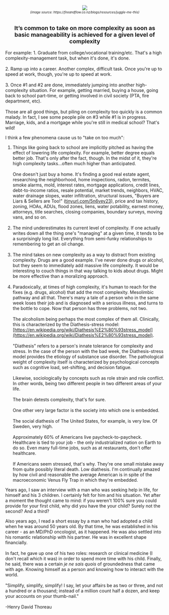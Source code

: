 <div align="center">
  <img src="https://bradleyculley.github.io/images/juggling-while-balancing.jpeg" />
  <div style="font-size: 10px; font-style: italic;">(image source: https://fireandflow.co.nz/blogs/resources/juggle-me-this)</div>
</div>
<br/>
<br/>
<div align="center" style="font-size: 18px; font-weight: bold;">
   It’s common to take on more complexity as soon as<br/> basic manageability is achieved for a given level of complexity
</div>

<br/>
For example:
1. Graduate from college/vocational training/etc. That's a high complexity-management task, but when it's done, it's done.<br><br>
2. Ramp up into a career. Another complex, difficult task. Once you're up to speed at work, though, you're up to speed at work.<br><br>
3. Once #1 and #2 are done, immediately jumping into another high-complexity situation.
For example, getting married, buying a house, going back to school part-time, or getting involved in civil society (PTA, fire department, etc).<br/><br/>
Those are all good things, but piling on complexity too quickly is a common malady.
In fact, I see some people pile on #3 while #1 is in progress.
Marriage, kids, and a mortgage while you're still in medical school? That's wild!<br>

   I think a few phenomena cause us to "take on too much":
   1. Things like going back to school are implicitly pitched as having the effect of lowering life complexity. For example, better degree equals better job.
   That's only after the fact, though. In the midst of it, they're high complexity tasks...often much higher than anticipated.<br/><br/>
   One doesn't just buy a home. 
   It's finding a good real estate agent, researching the neighborhood, home inspections, radon, termites, smoke alarms, mold, interest rates, mortgage applications, credit lines, debt-to-income ratios, resale potential, market trends, neighbors, HVAC, water drainage slopes, water infiltration, structural issues, "Buyers are Liars & Sellers are Too!" ([tinyurl.com/5n6vey23](http://tinyurl.com/5n6vey23)), price and tax history, zoning, HOAs, ADUs, flood zones, liens, water potability, earnest money, attorneys, title searches, closing companies, boundary surveys, moving vans, and so on.<br/><br/>
   2. The mind underestimates its current level of complexity. If one actually writes down all the thing one's "managing" at a given time, it tends to be a surprisingly long list.
   Everything from semi-funky relationships to remembering to get an oil change.<br/><br/>
   3. The mind takes on new complexity as a way to distract from existing complexity. Drugs are a good example.
   I've never done drugs or alcohol, but they seem to immediately add massive life complexity.
   It would be interesting to couch things in that way talking to kids about drugs. Might be more effective than a moralizing approach.<br/><br/>
   4. Paradoxically, at times of high complexity, it's human to reach for the fixes (e.g. drugs, alcohol) that add the most complexity. Mesolimbic pathway and all that.
   There's many a tale of a person who in the same week loses their job and is diagnosed with a serious illness, and turns to the bottle to cope.
   Now that person has three problems, not two.<br><br>The alcoholism being perhaps the most complex of them all.
   Clinically, this is characterized by the Diathesis-stress model: [https://en.wikipedia.org/wiki/Diathesis%E2%80%93stress_model](https://en.wikipedia.org/wiki/Diathesis%E2%80%93stress_model). <br/><br/>
   "Diathesis" refers to a person's innate tolerance for complexity and stress.
   In the case of the person with the bad week, the Diathesis-stress model provides the etiology of substance use disorder.
   The pathological weight of complexity itself is characterized by psychological concepts such as cognitive load, set-shifting, and decision fatigue.<br/><br/>
   Likewise, sociologically by concepts such as role strain and role conflict. In other words, being two different people in two different areas of your life.<br/><br/>
   The brain detests complexity, that's for sure.<br/><br/>
   One other very large factor is the society into which one is embedded.<br/><br/>
   The social diathesis of The United States, for example, is very low. Of Sweden, very high.<br/><br/>
   Approximately 60% of Americans live paycheck-to-paycheck. Healthcare is tied to your job - the only industrialized nation on Earth to do so.
   Even many full-time jobs, such as at restaurants, don't offer healthcare.<br/><br/>
   If Americans seem stressed, that's why. They're one small mistake away from quite possibly literal death.
   Low diathesis. I'm continually amazed by how civil and reasonable the average American is in spite of the macroeconomic Venus Fly Trap in which they're embedded.

Years ago, I saw an interview with a man who was seeking help in life, for himself and his 3 children. I certainly felt for him and his situation.
Yet after a moment the thought came to mind: if you weren't 100% sure you could provide for your first child, why did you have the your child? Surely not the second? And a third?

Also years ago, I read a short essay by a man who had adopted a child when he was around 50 years old.
By that time, he was established in his career - as an MD/PhD oncologist, as it happened.
He was also settled into his romantic relationship with his partner. He was in excellent shape financially.<br/><br/>
In fact, he gave up one of his two roles: research or clinical medicine (I don't recall which it was) in order to spend more time with his child.
Finally, he said, there was a certain _je ne sais quois_ of groundedness that came with age. Knowing himself as a person and knowing how to interact with the world.
<br/><br/>
"Simplify, simplify, simplify! I say, let your affairs be as two or three, and not a hundred or a thousand; instead of a million count half a dozen, and keep your accounts on your thumb-nail."<br/><br/>
-Henry David Thoreau
